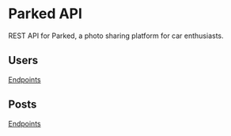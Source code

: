 # Parked API 

REST API for Parked, a photo sharing platform for car enthusiasts.

## Users

[Endpoints](/users/README.md)

## Posts

[Endpoints](/posts/README.md)
